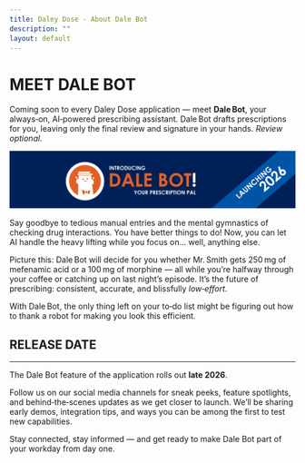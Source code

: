 ```yaml
---
title: Daley Dose - About Dale Bot
description: ""
layout: default
---
```

# **MEET DALE BOT**  

Coming soon to every Daley Dose application — meet **Dale Bot**, your always‑on, AI‑powered prescribing assistant. Dale Bot drafts prescriptions for you, leaving only the final review and signature in your hands. _Review optional._

![Dale Bot](/assets/images/daley-dose-dale-bot.png)  

Say goodbye to tedious manual entries and the mental gymnastics of checking drug interactions. You have better things to do! Now, you can let AI handle the heavy lifting while you focus on… well, anything else.  

Picture this: Dale Bot will decide for you whether Mr. Smith gets 250 mg of mefenamic acid or a 100 mg of morphine — all while you’re halfway through your coffee or catching up on last night’s episode. It’s the future of prescribing: consistent, accurate, and blissfully _low‑effort_.  

With Dale Bot, the only thing left on your to‑do list might be figuring out how to thank a robot for making you look this efficient.

## **RELEASE DATE**
---

The Dale Bot feature of the application rolls out **late 2026**. 

Follow us on our social media channels for sneak peeks, feature spotlights, and behind‑the‑scenes updates as we get closer to launch. We’ll be sharing early demos, integration tips, and ways you can be among the first to test new capabilities.

Stay connected, stay informed — and get ready to make Dale Bot part of your workday from day one.
